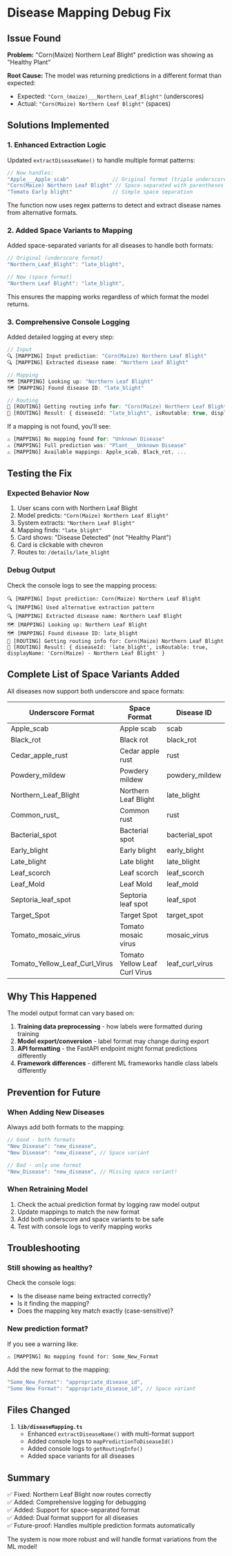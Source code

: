 # Disease Mapping Debug Fix

## Issue Found
**Problem:** "Corn(Maize) Northern Leaf Blight" prediction was showing as "Healthy Plant"

**Root Cause:** The model was returning predictions in a different format than expected:
- Expected: `"Corn_(maize)___Northern_Leaf_Blight"` (underscores)
- Actual: `"Corn(Maize) Northern Leaf Blight"` (spaces)

## Solutions Implemented

### 1. Enhanced Extraction Logic
Updated `extractDiseaseName()` to handle multiple format patterns:

```typescript
// Now handles:
"Apple___Apple_scab"              // Original format (triple underscore)
"Corn(Maize) Northern Leaf Blight" // Space-separated with parentheses
"Tomato Early blight"             // Simple space separation
```

The function now uses regex patterns to detect and extract disease names from alternative formats.

### 2. Added Space Variants to Mapping
Added space-separated variants for all diseases to handle both formats:

```typescript
// Original (underscore format)
"Northern_Leaf_Blight": "late_blight",

// New (space format)
"Northern Leaf Blight": "late_blight",
```

This ensures the mapping works regardless of which format the model returns.

### 3. Comprehensive Console Logging
Added detailed logging at every step:

```typescript
// Input
🔍 [MAPPING] Input prediction: "Corn(Maize) Northern Leaf Blight"
🔍 [MAPPING] Extracted disease name: "Northern Leaf Blight"

// Mapping
🗺️ [MAPPING] Looking up: "Northern Leaf Blight"
🗺️ [MAPPING] Found disease ID: "late_blight"

// Routing
📍 [ROUTING] Getting routing info for: "Corn(Maize) Northern Leaf Blight"
📍 [ROUTING] Result: { diseaseId: "late_blight", isRoutable: true, displayName: "..." }
```

If a mapping is not found, you'll see:
```typescript
⚠️ [MAPPING] No mapping found for: "Unknown Disease"
⚠️ [MAPPING] Full prediction was: "Plant___Unknown Disease"
⚠️ [MAPPING] Available mappings: Apple_scab, Black_rot, ...
```

## Testing the Fix

### Expected Behavior Now
1. User scans corn with Northern Leaf Blight
2. Model predicts: `"Corn(Maize) Northern Leaf Blight"`
3. System extracts: `"Northern Leaf Blight"`
4. Mapping finds: `"late_blight"`
5. Card shows: "Disease Detected" (not "Healthy Plant")
6. Card is clickable with chevron
7. Routes to: `/details/late_blight`

### Debug Output
Check the console logs to see the mapping process:
```
🔍 [MAPPING] Input prediction: Corn(Maize) Northern Leaf Blight
🔍 [MAPPING] Used alternative extraction pattern
🔍 [MAPPING] Extracted disease name: Northern Leaf Blight
🗺️ [MAPPING] Looking up: Northern Leaf Blight
🗺️ [MAPPING] Found disease ID: late_blight
📍 [ROUTING] Getting routing info for: Corn(Maize) Northern Leaf Blight
📍 [ROUTING] Result: { diseaseId: 'late_blight', isRoutable: true, displayName: 'Corn(Maize) - Northern Leaf Blight' }
```

## Complete List of Space Variants Added

All diseases now support both underscore and space formats:

| Underscore Format | Space Format | Disease ID |
|-------------------|--------------|------------|
| Apple_scab | Apple scab | scab |
| Black_rot | Black rot | black_rot |
| Cedar_apple_rust | Cedar apple rust | rust |
| Powdery_mildew | Powdery mildew | powdery_mildew |
| Northern_Leaf_Blight | Northern Leaf Blight | late_blight |
| Common_rust_ | Common rust | rust |
| Bacterial_spot | Bacterial spot | bacterial_spot |
| Early_blight | Early blight | early_blight |
| Late_blight | Late blight | late_blight |
| Leaf_scorch | Leaf scorch | leaf_scorch |
| Leaf_Mold | Leaf Mold | leaf_mold |
| Septoria_leaf_spot | Septoria leaf spot | leaf_spot |
| Target_Spot | Target Spot | target_spot |
| Tomato_mosaic_virus | Tomato mosaic virus | mosaic_virus |
| Tomato_Yellow_Leaf_Curl_Virus | Tomato Yellow Leaf Curl Virus | leaf_curl_virus |

## Why This Happened

The model output format can vary based on:
1. **Training data preprocessing** - how labels were formatted during training
2. **Model export/conversion** - label format may change during export
3. **API formatting** - the FastAPI endpoint might format predictions differently
4. **Framework differences** - different ML frameworks handle class labels differently

## Prevention for Future

### When Adding New Diseases
Always add both formats to the mapping:

```typescript
// Good - both formats
"New_Disease": "new_disease",
"New Disease": "new_disease", // Space variant

// Bad - only one format
"New_Disease": "new_disease", // Missing space variant!
```

### When Retraining Model
1. Check the actual prediction format by logging raw model output
2. Update mappings to match the new format
3. Add both underscore and space variants to be safe
4. Test with console logs to verify mapping works

## Troubleshooting

### Still showing as healthy?
Check the console logs:
- Is the disease name being extracted correctly?
- Is it finding the mapping?
- Does the mapping key match exactly (case-sensitive)?

### New prediction format?
If you see a warning like:
```
⚠️ [MAPPING] No mapping found for: Some_New_Format
```

Add the new format to the mapping:
```typescript
"Some_New_Format": "appropriate_disease_id",
"Some New Format": "appropriate_disease_id", // Space variant
```

## Files Changed

1. **`lib/diseaseMapping.ts`**
   - Enhanced `extractDiseaseName()` with multi-format support
   - Added console logs to `mapPredictionToDiseaseId()`
   - Added console logs to `getRoutingInfo()`
   - Added space variants for all diseases

## Summary

✅ Fixed: Northern Leaf Blight now routes correctly  
✅ Added: Comprehensive logging for debugging  
✅ Added: Support for space-separated format  
✅ Added: Dual format support for all diseases  
✅ Future-proof: Handles multiple prediction formats automatically

The system is now more robust and will handle format variations from the ML model!
